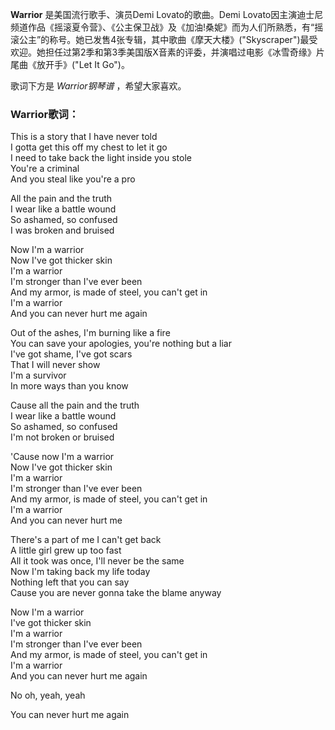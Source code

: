 

**Warrior** 是美国流行歌手、演员Demi Lovato的歌曲。Demi
Lovato因主演迪士尼频道作品《摇滚夏令营》、《公主保卫战》及《加油!桑妮》而为人们所熟悉，有“摇滚公主”的称号。她已发售4张专辑，其中歌曲《摩天大楼》("Skyscraper")最受欢迎。她担任过第2季和第3季美国版X音素的评委，并演唱过电影《冰雪奇缘》片尾曲《放开手》("Let
It Go")。

  
歌词下方是 _Warrior钢琴谱_ ，希望大家喜欢。

### Warrior歌词：

This is a story that I have never told  
I gotta get this off my chest to let it go  
I need to take back the light inside you stole  
You're a criminal  
And you steal like you're a pro

All the pain and the truth  
I wear like a battle wound  
So ashamed, so confused  
I was broken and bruised

Now I'm a warrior  
Now I've got thicker skin  
I'm a warrior  
I'm stronger than I've ever been  
And my armor, is made of steel, you can't get in  
I'm a warrior  
And you can never hurt me again

Out of the ashes, I'm burning like a fire  
You can save your apologies, you're nothing but a liar  
I've got shame, I've got scars  
That I will never show  
I'm a survivor  
In more ways than you know

Cause all the pain and the truth  
I wear like a battle wound  
So ashamed, so confused  
I'm not broken or bruised

'Cause now I'm a warrior  
Now I've got thicker skin  
I'm a warrior  
I'm stronger than I've ever been  
And my armor, is made of steel, you can't get in  
I'm a warrior  
And you can never hurt me

There's a part of me I can't get back  
A little girl grew up too fast  
All it took was once, I'll never be the same  
Now I'm taking back my life today  
Nothing left that you can say  
Cause you are never gonna take the blame anyway

Now I'm a warrior  
I've got thicker skin  
I'm a warrior  
I'm stronger than I've ever been  
And my armor, is made of steel, you can't get in  
I'm a warrior  
And you can never hurt me again

No oh, yeah, yeah

You can never hurt me again

